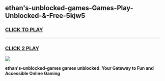 
## ethan's-unblocked-games-Games-Play-Unblocked-&-Free-5kjw5
<h3>
<a href="https://premium76.site?title=ethan's-unblocked-games&ref=24A">CLICK TO PLAY</a></h3>
<hr>

<h3>
<a href="https://premium76.site?title=ethan's-unblocked-games&ref=24A">CLICK 2 PLAY</a>
  
</h3>

<a href="https://premium76.site?title=ethan's-unblocked-games&ref=24A"><img src="https://clearcache.store/games.png"></a>


**ethan's-unblocked-games games unblocked: Your Gateway to Fun and Accessible Online Gaming**
